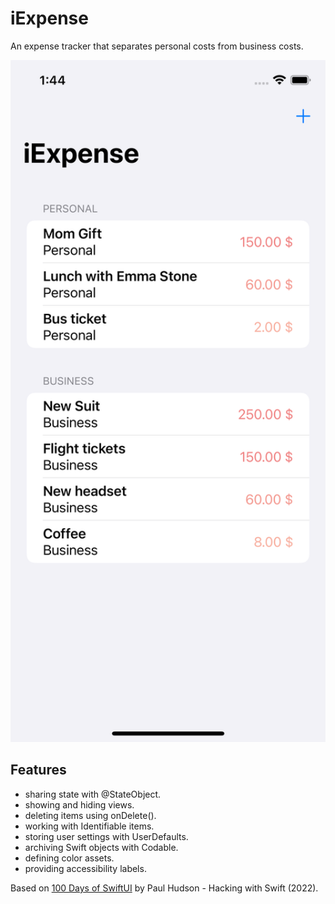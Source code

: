 # iExpense

An expense tracker that separates personal costs from business costs.

<p align="center">
    <img src="screenshot.png" style="width:528px;max-width:100%;">
</p>

## Features

- sharing state with @StateObject.
- showing and hiding views.
- deleting items using onDelete().
- working with Identifiable items.
- storing user settings with UserDefaults.
- archiving Swift objects with Codable.
- defining color assets.
- providing accessibility labels.

Based on [100 Days of SwiftUI](https://www.hackingwithswift.com/100/swiftui) by Paul Hudson - Hacking with Swift (2022).
